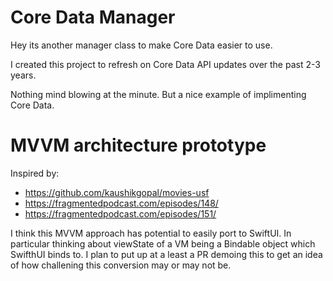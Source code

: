 # Core Data Manager

Hey its another manager class to make Core Data easier to use.

I created this project to refresh on Core Data API updates over the past 2-3 years.

Nothing mind blowing at the minute. But a nice example of implimenting Core Data.

# MVVM architecture prototype

Inspired by:
* https://github.com/kaushikgopal/movies-usf
* https://fragmentedpodcast.com/episodes/148/
* https://fragmentedpodcast.com/episodes/151/

I think this MVVM approach has potential to easily port to SwiftUI. In particular thinking about viewState of a VM being a Bindable object which SwifthUI binds to. I plan to put up at a least a PR demoing this to get an idea of how challening this conversion may or may not be.
